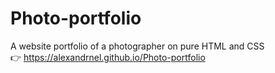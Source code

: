 # Photo-portfolio
A website portfolio of a photographer on pure HTML and CSS                                                                                                                                                             	    	
👉 https://alexandrnel.github.io/Photo-portfolio     
